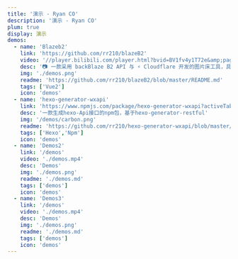 ```yaml
---
title: '演示 - Ryan CO'
description: '演示 - Ryan CO'
plum: true
display: 演示
demos:
  - name: 'Blazeb2'
    link: 'https://github.com/rr210/blazeB2'
    video: '//player.bilibili.com/player.html?bvid=BV1fv4y1T72e&amp;page=1&muted=true'
    desc: '📷 一款采用 backBlaze B2 API 与 ⚡ Cloudflare 开发的图片床工具，具备 CDN 加速功能' 
    img: './demos.png'
    readme: 'https://github.com/rr210/blazeB2/blob/master/README.md'
    tags: ['Vue2']
    icon: 'demos'
  - name: 'hexo-generator-wxapi'
    link: 'https://www.npmjs.com/package/hexo-generator-wxapi?activeTab=readme'
    desc: '一款生成hexo-Api接口的npm包，基于hexo-generator-restful'
    img: '/demos/carbon.png'
    readme: 'https://github.com/rr210/hexo-generator-wxapi/blob/master/README_en.md'
    tags: ['Hexo','Npm']
    icon: 'demos'
  - name: 'Demos2'
    link: '/demos'
    video: './demos.mp4'
    desc: 'Demos'
    img: './demos.png'
    readme: './demos.md'
    tags: ['demos']
    icon: 'demos'
  - name: 'Demos3'
    link: '/demos'
    video: './demos.mp4'
    desc: 'Demos'
    img: './demos.png'
    readme: './demos.md'
    tags: ['demos']
    icon: 'demos'
---
```


<Demos :demos="frontmatter.demos"/>
